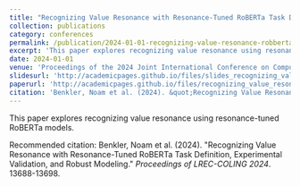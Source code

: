 ```yaml
---
title: "Recognizing Value Resonance with Resonance-Tuned RoBERTa Task Definition, Experimental Validation, and Robust Modeling"
collection: publications
category: conferences
permalink: /publication/2024-01-01-recognizing-value-resonance-robberta
excerpt: 'This paper explores recognizing value resonance using resonance-tuned RoBERTa models.'
date: 2024-01-01
venue: 'Proceedings of the 2024 Joint International Conference on Computational Linguistics, Language Resources and Evaluation (LREC-COLING 2024)'
slidesurl: 'http://academicpages.github.io/files/slides_recognizing_value_resonance.pdf'
paperurl: 'http://academicpages.github.io/files/recognizing_value_resonance.pdf'
citation: 'Benkler, Noam et al. (2024). &quot;Recognizing Value Resonance with Resonance-Tuned RoBERTa Task Definition, Experimental Validation, and Robust Modeling.&quot; <i>Proceedings of LREC-COLING 2024</i>. 13688-13698.'
---
```

This paper explores recognizing value resonance using resonance-tuned RoBERTa models.

<!-- [Download slides here](http://academicpages.github.io/files/slides_recognizing_value_resonance.pdf)

[Download paper here](http://academicpages.github.io/files/recognizing_value_resonance.pdf) -->

Recommended citation: Benkler, Noam et al. (2024). "Recognizing Value Resonance with Resonance-Tuned RoBERTa Task Definition, Experimental Validation, and Robust Modeling." <i>Proceedings of LREC-COLING 2024</i>. 13688-13698.